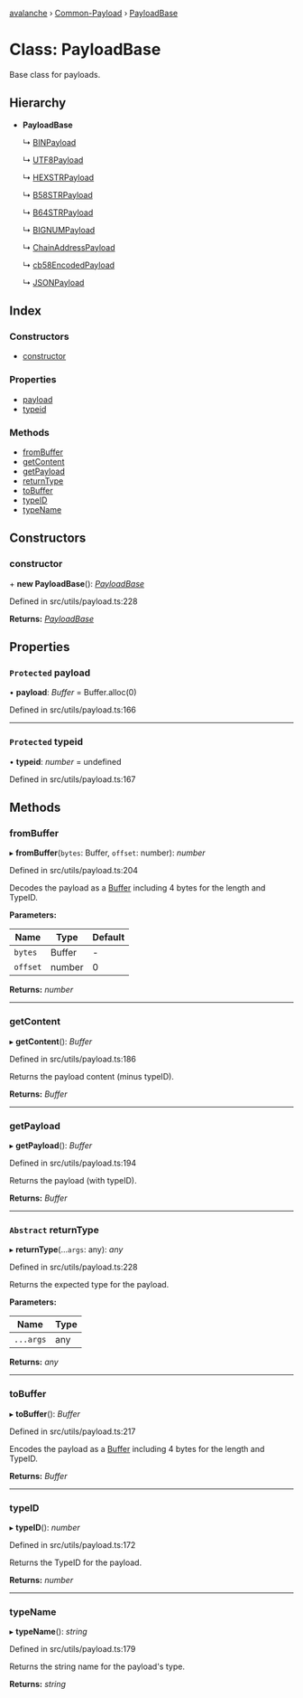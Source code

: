 [avalanche](../README.md) › [Common-Payload](../modules/common_payload.md) › [PayloadBase](common_payload.payloadbase.md)

# Class: PayloadBase

Base class for payloads.

## Hierarchy

* **PayloadBase**

  ↳ [BINPayload](common_payload.binpayload.md)

  ↳ [UTF8Payload](common_payload.utf8payload.md)

  ↳ [HEXSTRPayload](common_payload.hexstrpayload.md)

  ↳ [B58STRPayload](common_payload.b58strpayload.md)

  ↳ [B64STRPayload](common_payload.b64strpayload.md)

  ↳ [BIGNUMPayload](common_payload.bignumpayload.md)

  ↳ [ChainAddressPayload](common_payload.chainaddresspayload.md)

  ↳ [cb58EncodedPayload](common_payload.cb58encodedpayload.md)

  ↳ [JSONPayload](common_payload.jsonpayload.md)

## Index

### Constructors

* [constructor](common_payload.payloadbase.md#constructor)

### Properties

* [payload](common_payload.payloadbase.md#protected-payload)
* [typeid](common_payload.payloadbase.md#protected-typeid)

### Methods

* [fromBuffer](common_payload.payloadbase.md#frombuffer)
* [getContent](common_payload.payloadbase.md#getcontent)
* [getPayload](common_payload.payloadbase.md#getpayload)
* [returnType](common_payload.payloadbase.md#abstract-returntype)
* [toBuffer](common_payload.payloadbase.md#tobuffer)
* [typeID](common_payload.payloadbase.md#typeid)
* [typeName](common_payload.payloadbase.md#typename)

## Constructors

###  constructor

\+ **new PayloadBase**(): *[PayloadBase](common_payload.payloadbase.md)*

Defined in src/utils/payload.ts:228

**Returns:** *[PayloadBase](common_payload.payloadbase.md)*

## Properties

### `Protected` payload

• **payload**: *Buffer* = Buffer.alloc(0)

Defined in src/utils/payload.ts:166

___

### `Protected` typeid

• **typeid**: *number* = undefined

Defined in src/utils/payload.ts:167

## Methods

###  fromBuffer

▸ **fromBuffer**(`bytes`: Buffer, `offset`: number): *number*

Defined in src/utils/payload.ts:204

Decodes the payload as a [Buffer](https://github.com/feross/buffer) including 4 bytes for the length and TypeID.

**Parameters:**

Name | Type | Default |
------ | ------ | ------ |
`bytes` | Buffer | - |
`offset` | number | 0 |

**Returns:** *number*

___

###  getContent

▸ **getContent**(): *Buffer*

Defined in src/utils/payload.ts:186

Returns the payload content (minus typeID).

**Returns:** *Buffer*

___

###  getPayload

▸ **getPayload**(): *Buffer*

Defined in src/utils/payload.ts:194

Returns the payload (with typeID).

**Returns:** *Buffer*

___

### `Abstract` returnType

▸ **returnType**(...`args`: any): *any*

Defined in src/utils/payload.ts:228

Returns the expected type for the payload.

**Parameters:**

Name | Type |
------ | ------ |
`...args` | any |

**Returns:** *any*

___

###  toBuffer

▸ **toBuffer**(): *Buffer*

Defined in src/utils/payload.ts:217

Encodes the payload as a [Buffer](https://github.com/feross/buffer) including 4 bytes for the length and TypeID.

**Returns:** *Buffer*

___

###  typeID

▸ **typeID**(): *number*

Defined in src/utils/payload.ts:172

Returns the TypeID for the payload.

**Returns:** *number*

___

###  typeName

▸ **typeName**(): *string*

Defined in src/utils/payload.ts:179

Returns the string name for the payload's type.

**Returns:** *string*
